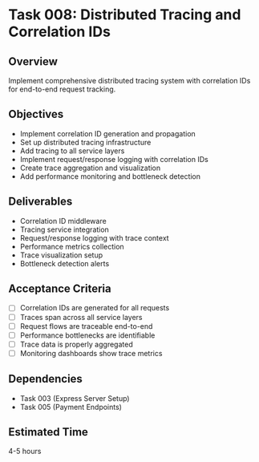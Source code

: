 # Task 008: Distributed Tracing and Correlation IDs

## Overview
Implement comprehensive distributed tracing system with correlation IDs for end-to-end request tracking.

## Objectives
- Implement correlation ID generation and propagation
- Set up distributed tracing infrastructure
- Add tracing to all service layers
- Implement request/response logging with correlation IDs
- Create trace aggregation and visualization
- Add performance monitoring and bottleneck detection

## Deliverables
- Correlation ID middleware
- Tracing service integration
- Request/response logging with trace context
- Performance metrics collection
- Trace visualization setup
- Bottleneck detection alerts

## Acceptance Criteria
- [ ] Correlation IDs are generated for all requests
- [ ] Traces span across all service layers
- [ ] Request flows are traceable end-to-end
- [ ] Performance bottlenecks are identifiable
- [ ] Trace data is properly aggregated
- [ ] Monitoring dashboards show trace metrics

## Dependencies
- Task 003 (Express Server Setup)
- Task 005 (Payment Endpoints)

## Estimated Time
4-5 hours
